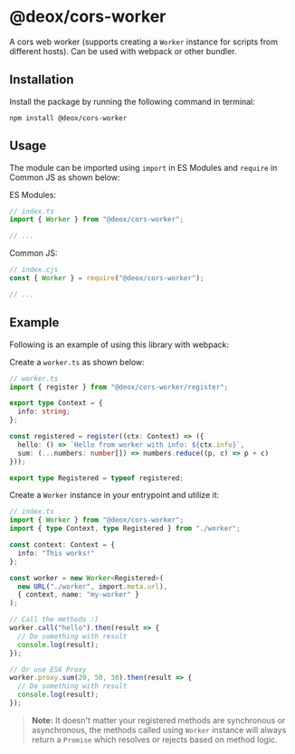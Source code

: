 # @deox/cors-worker

A cors web worker (supports creating a `Worker` instance for scripts from different hosts). Can be used with webpack or other bundler.

## Installation

Install the package by running the following command in terminal:

```shell
npm install @deox/cors-worker
```

## Usage

The module can be imported using `import` in ES Modules and `require` in Common JS as shown below:

ES Modules:

```ts
// index.ts
import { Worker } from "@deox/cors-worker";

// ...
```

Common JS:

```cjs
// index.cjs
const { Worker } = require("@deox/cors-worker");

// ...
```

## Example

Following is an example of using this library with webpack:

Create a `worker.ts` as shown below:

```ts
// worker.ts
import { register } from "@deox/cors-worker/register";

export type Context = {
  info: string;
};

const registered = register((ctx: Context) => ({
  hello: () => `Hello from worker with info: ${ctx.info}`,
  sum: (...numbers: number[]) => numbers.reduce((p, c) => p + c)
}));

export type Registered = typeof registered;
```

Create a `Worker` instance in your entrypoint and utilize it:

```ts
// index.ts
import { Worker } from "@deox/cors-worker";
import { type Context, type Registered } from "./worker";

const context: Context = {
  info: "This works!"
};

const worker = new Worker<Registered>(
  new URL("./worker", import.meta.url),
  { context, name: "my-worker" }
);

// Call the methods :)
worker.call("hello").then(result => {
  // Do something with result
  console.log(result);
});

// Or use ES6 Proxy
worker.proxy.sum(20, 50, 30).then(result => {
  // Do something with result
  console.log(result);
});
```

> **Note:** It doesn't matter your registered methods are synchronous or asynchronous, the methods called using `Worker` instance will always return a `Promise` which resolves or rejects based on method logic.
